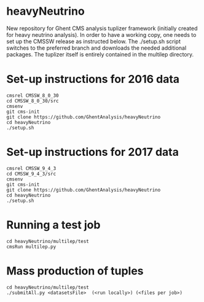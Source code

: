 # heavyNeutrino
New repository for Ghent CMS analysis tuplizer framework (initially created for heavy neutrino analysis).
In order to have a working copy, one needs to set up the CMSSW release as instructed below. The ./setup.sh script switches to the preferred branch and downloads the needed additional packages.
The tuplizer itself is entirely contained in the multilep directory.

# Set-up instructions for 2016 data
```
cmsrel CMSSW_8_0_30
cd CMSSW_8_0_30/src
cmsenv
git cms-init
git clone https://github.com/GhentAnalysis/heavyNeutrino
cd heavyNeutrino
./setup.sh
```

# Set-up instructions for 2017 data
```
cmsrel CMSSW_9_4_3
cd CMSSW_9_4_3/src
cmsenv
git cms-init
git clone https://github.com/GhentAnalysis/heavyNeutrino
cd heavyNeutrino
./setup.sh
```

# Running a test job
```
cd heavyNeutrino/multilep/test
cmsRun multilep.py
```

# Mass production of tuples
```
cd heavyNeutrino/multilep/test
./submitAll.py <datasetsFile>  (<run locally>) (<files per job>)
```

